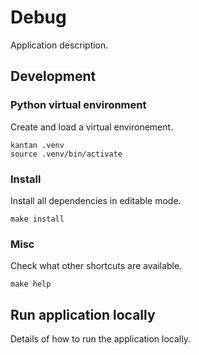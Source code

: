 # Debug

Application description.

## Development

### Python virtual environment

Create and load a virtual environement.

```
kantan .venv
source .venv/bin/activate
```

### Install

Install all dependencies in editable mode.

```
make install
```

### Misc

Check what other shortcuts are available.

```
make help
```

## Run application locally

Details of how to run the application locally.
